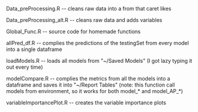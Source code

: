 

Data_preProcessing.R --  cleans raw data into a from that caret likes

Data_preProcessing_alt.R -- cleans raw data and adds variables

Global_Func.R -- source code for homemade functions

allPred_df.R -- complies the predictions of the testingSet from every model into a single dataframe

loadModels.R -- loads all models from "~/Saved Models" (I got lazy typing it out every time)

modelCompare.R -- complies the metrics from all the models into a dataframe and saves it into "~/Report Tables" (note: this function call models from environment, so it works for both model_* and model_AP_*)

variableImportancePlot.R -- creates the variable importance plots